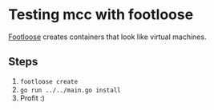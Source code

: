 # Testing mcc with footloose

[Footloose](https://github.com/weaveworks/footloose) creates containers that look like virtual machines.

## Steps

1. `footloose create`
2. `go run ../../main.go install`
3. Profit :)
